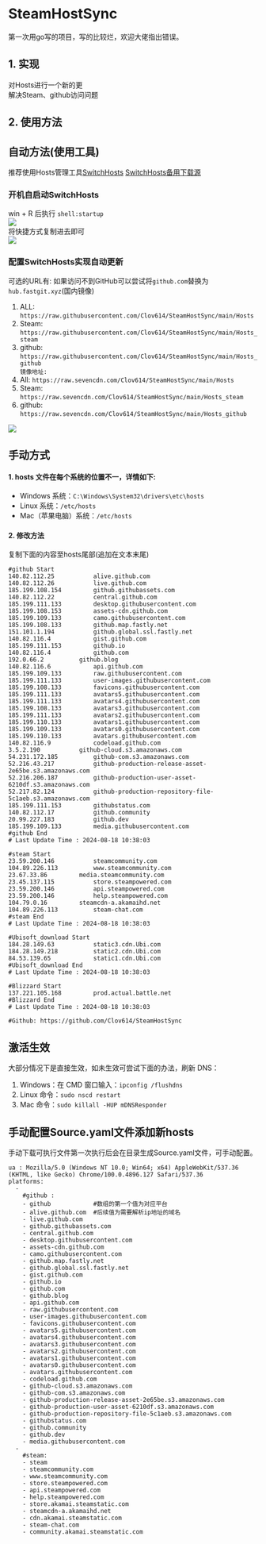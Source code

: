 # SteamHostSync
第一次用go写的项目，写的比较烂，欢迎大佬指出错误。

## 1. 实现
对Hosts进行一个新的更  
解决Steam、github访问问题

## 2. 使用方法
## 自动方法(使用工具)
推荐使用Hosts管理工具[SwitchHosts](https://github.com/oldj/SwitchHosts) 
[SwitchHosts备用下载源](https://nas.iaimi.info/s/nT5pb8jMQp32QwB)
### 开机自启动SwitchHosts
win + R 后执行 `shell:startup`    
![](/img/1.png)  
将快捷方式复制进去即可  
![](/img/2.png)  
### 配置SwitchHosts实现自动更新  
可选的URL有:
如果访问不到GitHub可以尝试将`github.com`替换为`hub.fastgit.xyz`(国内镜像)
1. ALL: `https://raw.githubusercontent.com/Clov614/SteamHostSync/main/Hosts`  
2. Steam: `https://raw.githubusercontent.com/Clov614/SteamHostSync/main/Hosts_steam`  
3. github: `https://raw.githubusercontent.com/Clov614/SteamHostSync/main/Hosts_github`    
`镜像地址:`
4. All: `https://raw.sevencdn.com/Clov614/SteamHostSync/main/Hosts`  
5. Steam: `https://raw.sevencdn.com/Clov614/SteamHostSync/main/Hosts_steam`  
6. github: `https://raw.sevencdn.com/Clov614/SteamHostSync/main/Hosts_github`  

![](/img/3.png)

## 手动方式
#### 1. hosts 文件在每个系统的位置不一，详情如下:
- Windows 系统：`C:\Windows\System32\drivers\etc\hosts`
- Linux 系统：`/etc/hosts`
- Mac（苹果电脑）系统：`/etc/hosts`

#### 2. 修改方法
复制下面的内容至hosts尾部(追加在文本末尾)

```
#github Start
140.82.112.25			alive.github.com
140.82.112.26			live.github.com
185.199.108.154			github.githubassets.com
140.82.112.22			central.github.com
185.199.111.133			desktop.githubusercontent.com
185.199.108.153			assets-cdn.github.com
185.199.109.133			camo.githubusercontent.com
185.199.108.133			github.map.fastly.net
151.101.1.194			github.global.ssl.fastly.net
140.82.116.4			gist.github.com
185.199.111.153			github.io
140.82.116.4			github.com
192.0.66.2			github.blog
140.82.116.6			api.github.com
185.199.109.133			raw.githubusercontent.com
185.199.111.133			user-images.githubusercontent.com
185.199.108.133			favicons.githubusercontent.com
185.199.111.133			avatars5.githubusercontent.com
185.199.111.133			avatars4.githubusercontent.com
185.199.108.133			avatars3.githubusercontent.com
185.199.111.133			avatars2.githubusercontent.com
185.199.110.133			avatars1.githubusercontent.com
185.199.109.133			avatars0.githubusercontent.com
185.199.110.133			avatars.githubusercontent.com
140.82.116.9			codeload.github.com
3.5.2.190			github-cloud.s3.amazonaws.com
54.231.172.185			github-com.s3.amazonaws.com
52.216.43.217			github-production-release-asset-2e65be.s3.amazonaws.com
52.216.206.187			github-production-user-asset-6210df.s3.amazonaws.com
52.217.82.124			github-production-repository-file-5c1aeb.s3.amazonaws.com
185.199.111.153			githubstatus.com
140.82.112.17			github.community
20.99.227.183			github.dev
185.199.109.133			media.githubusercontent.com
#github End
# Last Update Time : 2024-08-18 10:38:03 

#steam Start
23.59.200.146			steamcommunity.com
104.89.226.113			www.steamcommunity.com
23.67.33.86			media.steamcommunity.com
23.45.137.115			store.steampowered.com
23.59.200.146			api.steampowered.com
23.59.200.146			help.steampowered.com
104.79.0.16			steamcdn-a.akamaihd.net
104.89.226.113			steam-chat.com
#steam End
# Last Update Time : 2024-08-18 10:38:03 

#Ubisoft_download Start
184.28.149.63			static3.cdn.Ubi.com
184.28.149.218			static2.cdn.Ubi.com
84.53.139.65			static1.cdn.Ubi.com
#Ubisoft_download End
# Last Update Time : 2024-08-18 10:38:03 

#Blizzard Start
137.221.105.168			prod.actual.battle.net
#Blizzard End
# Last Update Time : 2024-08-18 10:38:03 

#Github: https://github.com/Clov614/SteamHostSync

```

## 激活生效
大部分情况下是直接生效，如未生效可尝试下面的办法，刷新 DNS：
1. Windows：在 CMD 窗口输入：`ipconfig /flushdns`
2. Linux 命令：`sudo nscd restart`
3. Mac 命令：`sudo killall -HUP mDNSResponder`  

## 手动配置Source.yaml文件添加新hosts  
手动下载可执行文件第一次执行后会在目录生成Source.yaml文件，可手动配置。  

```
ua : Mozilla/5.0 (Windows NT 10.0; Win64; x64) AppleWebKit/537.36 (KHTML, like Gecko) Chrome/100.0.4896.127 Safari/537.36
platforms:
  -
    #github :
    - github            #数组的第一个值为对应平台
    - alive.github.com  #后续值为需要解析ip地址的域名
    - live.github.com
    - github.githubassets.com
    - central.github.com
    - desktop.githubusercontent.com
    - assets-cdn.github.com
    - camo.githubusercontent.com
    - github.map.fastly.net
    - github.global.ssl.fastly.net
    - gist.github.com
    - github.io
    - github.com
    - github.blog
    - api.github.com
    - raw.githubusercontent.com
    - user-images.githubusercontent.com
    - favicons.githubusercontent.com
    - avatars5.githubusercontent.com
    - avatars4.githubusercontent.com
    - avatars3.githubusercontent.com
    - avatars2.githubusercontent.com
    - avatars1.githubusercontent.com
    - avatars0.githubusercontent.com
    - avatars.githubusercontent.com
    - codeload.github.com
    - github-cloud.s3.amazonaws.com
    - github-com.s3.amazonaws.com
    - github-production-release-asset-2e65be.s3.amazonaws.com
    - github-production-user-asset-6210df.s3.amazonaws.com
    - github-production-repository-file-5c1aeb.s3.amazonaws.com
    - githubstatus.com
    - github.community
    - github.dev
    - media.githubusercontent.com
  -
    #steam:
    - steam
    - steamcommunity.com
    - www.steamcommunity.com
    - store.steampowered.com
    - api.steampowered.com
    - help.steampowered.com
    - store.akamai.steamstatic.com
    - steamcdn-a.akamaihd.net
    - cdn.akamai.steamstatic.com
    - steam-chat.com
    - community.akamai.steamstatic.com
```
